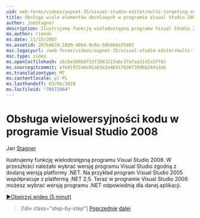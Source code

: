 ```yaml
---
uid: web-forms/videos/aspnet-35/visual-studio-editor/multi-targeting-support-in-visual-studio-2008
title: Obsługa wiele elementów docelowych w programie Visual Studio 2008 | Microsoft Docs
author: JoeStagner
description: Ilustrujemy funkcję wielodostępną programu Visual Studio 2008. W przeszłości należało wybrać wersję programu Visual Studio, która ma być zgodna z celem platformy .NET Versi...
ms.author: riande
ms.date: 11/15/2007
ms.assetid: 297bd67d-10d9-406d-9c6e-9db0bbe35491
msc.legacyurl: /web-forms/videos/aspnet-35/visual-studio-editor/multi-targeting-support-in-visual-studio-2008
msc.type: video
ms.openlocfilehash: a5cbe366b9733f1083223abc37afaa1142a3ff8c
ms.sourcegitcommit: e7e91932a6e91a63e2e46417626f39d6b244a3ab
ms.translationtype: MT
ms.contentlocale: pl-PL
ms.lasthandoff: 03/06/2020
ms.locfileid: "78572864"
---
```

# <a name="multi-targeting-support-in-visual-studio-2008"></a>Obsługa wielowersyjności kodu w programie Visual Studio 2008

Jan [Stagner](https://github.com/JoeStagner)

Ilustrujemy funkcję wielodostępną programu Visual Studio 2008. W przeszłości należało wybrać wersję programu Visual Studio zgodną z dodaną wersją platformy .NET. Na przykład program Visual Studio 2005 współpracuje z platformą .NET 2,5. Teraz w programie Visual Studio 2008 możesz wybrać wersję programu .NET odpowiednią dla danej aplikacji.

[&#9654;Obejrzyj wideo (5 minut)](https://channel9.msdn.com/Blogs/ASP-NET-Site-Videos/multi-targeting-support-in-visual-studio-2008)

> [!div class="step-by-step"]
> [Poprzednie](javascript-debugging-in-visual-studio-2008.md)
> [dalej](intellisense-for-jscript-and-aspnet-ajax.md)
